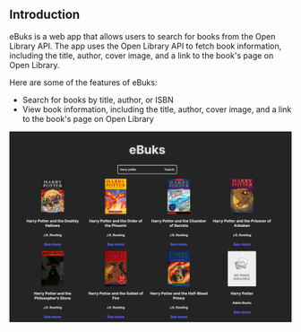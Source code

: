 ## Introduction

eBuks is a web app that allows users to search for books from the Open Library API. The app uses the Open Library API to fetch book information, including the title, author, cover image, and a link to the book's page on Open Library.

Here are some of the features of eBuks:

- Search for books by title, author, or ISBN
- View book information, including the title, author, cover image, and a link to the book's page on Open Library

![](./public/ebuks.jpg)